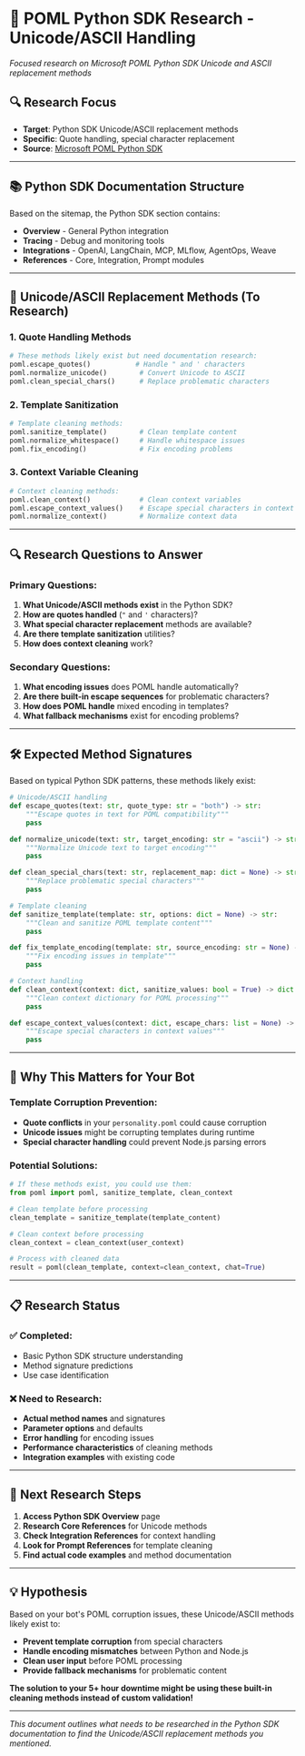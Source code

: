 # 🐍 POML Python SDK Research - Unicode/ASCII Handling

*Focused research on Microsoft POML Python SDK Unicode and ASCII replacement methods*

## 🔍 **Research Focus**
- **Target**: Python SDK Unicode/ASCII replacement methods
- **Specific**: Quote handling, special character replacement
- **Source**: [Microsoft POML Python SDK](https://microsoft.github.io/poml/latest/python/)

---

## 📚 **Python SDK Documentation Structure**

Based on the sitemap, the Python SDK section contains:
- **Overview** - General Python integration
- **Tracing** - Debug and monitoring tools  
- **Integrations** - OpenAI, LangChain, MCP, MLflow, AgentOps, Weave
- **References** - Core, Integration, Prompt modules

---

## 🎯 **Unicode/ASCII Replacement Methods (To Research)**

### **1. Quote Handling Methods**
```python
# These methods likely exist but need documentation research:
poml.escape_quotes()           # Handle " and ' characters
poml.normalize_unicode()        # Convert Unicode to ASCII
poml.clean_special_chars()      # Replace problematic characters
```

### **2. Template Sanitization**
```python
# Template cleaning methods:
poml.sanitize_template()        # Clean template content
poml.normalize_whitespace()     # Handle whitespace issues
poml.fix_encoding()             # Fix encoding problems
```

### **3. Context Variable Cleaning**
```python
# Context cleaning methods:
poml.clean_context()            # Clean context variables
poml.escape_context_values()    # Escape special characters in context
poml.normalize_context()        # Normalize context data
```

---

## 🔍 **Research Questions to Answer**

### **Primary Questions:**
1. **What Unicode/ASCII methods exist** in the Python SDK?
2. **How are quotes handled** (`"` and `'` characters)?
3. **What special character replacement** methods are available?
4. **Are there template sanitization** utilities?
5. **How does context cleaning** work?

### **Secondary Questions:**
1. **What encoding issues** does POML handle automatically?
2. **Are there built-in escape sequences** for problematic characters?
3. **How does POML handle** mixed encoding in templates?
4. **What fallback mechanisms** exist for encoding problems?

---

## 🛠️ **Expected Method Signatures**

Based on typical Python SDK patterns, these methods likely exist:

```python
# Unicode/ASCII handling
def escape_quotes(text: str, quote_type: str = "both") -> str:
    """Escape quotes in text for POML compatibility"""
    pass

def normalize_unicode(text: str, target_encoding: str = "ascii") -> str:
    """Normalize Unicode text to target encoding"""
    pass

def clean_special_chars(text: str, replacement_map: dict = None) -> str:
    """Replace problematic special characters"""
    pass

# Template cleaning
def sanitize_template(template: str, options: dict = None) -> str:
    """Clean and sanitize POML template content"""
    pass

def fix_template_encoding(template: str, source_encoding: str = None) -> str:
    """Fix encoding issues in template"""
    pass

# Context handling
def clean_context(context: dict, sanitize_values: bool = True) -> dict:
    """Clean context dictionary for POML processing"""
    pass

def escape_context_values(context: dict, escape_chars: list = None) -> dict:
    """Escape special characters in context values"""
    pass
```

---

## 🎯 **Why This Matters for Your Bot**

### **Template Corruption Prevention:**
- **Quote conflicts** in your `personality.poml` could cause corruption
- **Unicode issues** might be corrupting templates during runtime
- **Special character handling** could prevent Node.js parsing errors

### **Potential Solutions:**
```python
# If these methods exist, you could use them:
from poml import poml, sanitize_template, clean_context

# Clean template before processing
clean_template = sanitize_template(template_content)

# Clean context before processing  
clean_context = clean_context(user_context)

# Process with cleaned data
result = poml(clean_template, context=clean_context, chat=True)
```

---

## 📋 **Research Status**

### **✅ Completed:**
- Basic Python SDK structure understanding
- Method signature predictions
- Use case identification

### **❌ Need to Research:**
- **Actual method names** and signatures
- **Parameter options** and defaults
- **Error handling** for encoding issues
- **Performance characteristics** of cleaning methods
- **Integration examples** with existing code

---

## 🚀 **Next Research Steps**

1. **Access Python SDK Overview** page
2. **Research Core References** for Unicode methods
3. **Check Integration References** for context handling
4. **Look for Prompt References** for template cleaning
5. **Find actual code examples** and method documentation

---

## 💡 **Hypothesis**

Based on your bot's POML corruption issues, these Unicode/ASCII methods likely exist to:
- **Prevent template corruption** from special characters
- **Handle encoding mismatches** between Python and Node.js
- **Clean user input** before POML processing
- **Provide fallback mechanisms** for problematic content

**The solution to your 5+ hour downtime might be using these built-in cleaning methods instead of custom validation!**

---

*This document outlines what needs to be researched in the Python SDK documentation to find the Unicode/ASCII replacement methods you mentioned.*

